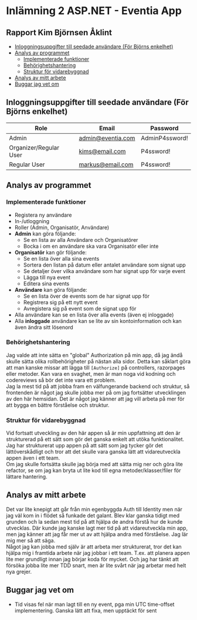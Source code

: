 ﻿# Inlämning 2 ASP.NET - Eventia App

## Rapport Kim Björnsen Åklint <!-- omit in toc -->

- [Inloggningsuppgifter till seedade användare (För Björns enkelhet)](#inloggningsuppgifter-till-seedade-användare-för-björns-enkelhet)
- [Analys av programmet](#analys-av-programmet)
  - [Implementerade funktioner](#implementerade-funktioner)
  - [Behörighetshantering](#behörighetshantering)
  - [Struktur för vidarebyggnad](#struktur-för-vidarebyggnad)
- [Analys av mitt arbete](#analys-av-mitt-arbete)
- [Buggar jag vet om](#buggar-jag-vet-om)

## Inloggningsuppgifter till seedade användare (För Björns enkelhet)

| Role                   | Email             | Password       |
|------------------------|-------------------|----------------|
| Admin                  | admin@eventia.com | AdminP4ssword! |
| Organizer/Regular User | kims@email.com    | P4ssword!      |
| Regular User           | markus@email.com  | P4ssword!      |

## Analys av programmet

### Implementerade funktioner

- Registera ny användare
- In-/utloggning
- Roller (Admin, Organisatör, Användare)
- **Admin** kan göra följande:
  - Se en lista av alla Användare och Organisatörer
  - Bocka i om en användare ska vara Organisatör eller inte
- **Organisatör** kan gör följande:
  - Se en lista över alla sina events
  - Sortera den listan på datum eller antalet användare som signat upp
  - Se detaljer över vilka användare som har signat upp för varje event
  - Lägga till nya event
  - Editera sina events
- **Användare** kan göra följande:
  - Se en lista över de events som de har signat upp för
  - Registrera sig på ett nytt event
  - Avregistera sig på event som de signat upp för
- Alla användare kan se en lista över alla events (även ej inloggade)
- Alla **inloggade** användare kan se lite av sin kontoinformation och kan även ändra sitt lösenord

<div style="page-break-after: always;"></div>

### Behörighetshantering

Jag valde att inte sätta en "global" Authorization på min app, då jag ändå skulle sätta olika rollbehörigheter på nästan alla sidor. Detta kan såklart göra att man kanske missar att lägga till `[Authorize]` på controllers, razorpages eller metoder. Kan vara en svaghet, men är man noga vid kodning och codereviews så bör det inte vara ett problem.<br>
Jag la mest tid på att jobba fram en välfungerande backend och struktur, så frontenden är något jag skulle jobba mer på om jag fortsätter utvecklingen av den här hemsidan. Det är något jag känner att jag vill arbeta på mer för att bygga en bättre förståelse och struktur.

### Struktur för vidarebyggnad

Vid fortsatt utveckling av den här appen så är min uppfattning att den är strukturerad på ett sätt som gör det ganska enkelt att utöka funktionalitet. Jag har strukturerat upp appen på att sätt som jag tycker gör det lättöverskådligt och tror att det skulle vara ganska lätt att vidareutveckla appen även i ett team. <br>
Om jag skulle fortsätta skulle jag börja med att sätta mig ner och göra lite refactor, se om jag kan bryta ut lite kod till egna metoder/klasser/filer för lättare hantering.

## Analys av mitt arbete

Det var lite knepigt att går från min egenbyggda Auth till Identity men när jag väl kom in i flödet så funkade det galant. Blev klar ganska tidigt med grunden och la sedan mest tid på att hjälpa de andra förstå hur de kunde utvecklas. Där kunde jag kanske lagt mer tid på att vidareutveckla min app, men jag känner att jag får mer ut av att hjälpa andra med förståelse. Jag lär mig mer så att säga. <br>
Något jag kan jobba med själv är att arbeta mer strukturerat, tror det kan hjälpa mig i framtida arbete när jag jobbar i ett team. T.ex. att planera appen lite mer grundligt innan jag börjar koda för mycket. Och jag har tänkt att försöka jobba lite mer TDD snart, men är lite svårt när jag arbetar med helt nya grejer.

## Buggar jag vet om

- Tid visas fel när man lagt till en ny event, pga min UTC time-offset implementering. Ganska lätt att fixa, men upptäckt för sent
